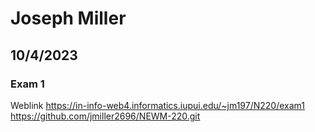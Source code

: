 # Joseph Miller
## 10/4/2023
### Exam 1
Weblink https://in-info-web4.informatics.iupui.edu/~jm197/N220/exam1
https://github.com/jmiller2696/NEWM-220.git
